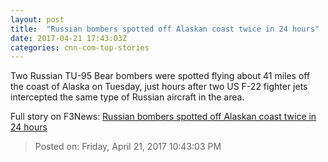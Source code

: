 ```yaml
---
layout: post
title:  "Russian bombers spotted off Alaskan coast twice in 24 hours"
date: 2017-04-21 17:43:03Z
categories: cnn-com-top-stories
---
```


Two Russian TU-95 Bear bombers were spotted flying about 41 miles off the coast of Alaska on Tuesday, just hours after two US F-22 fighter jets intercepted the same type of Russian aircraft in the area.


Full story on F3News: [Russian bombers spotted off Alaskan coast twice in 24 hours](http://www.f3nws.com/n/jMrseC)

> Posted on: Friday, April 21, 2017 10:43:03 PM
